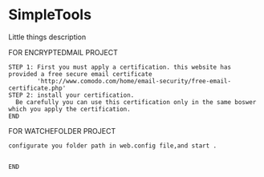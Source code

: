 SimpleTools
===========

Little things description


FOR ENCRYPTEDMAIL PROJECT

    STEP 1: First you must apply a certification. this website has provided a free secure email certificate 
            'http://www.comodo.com/home/email-security/free-email-certificate.php'
    STEP 2: install your certification.
      Be carefully you can use this certification only in the same boswer which you apply the certification.
    END
    
    
    
FOR WATCHEFOLDER PROJECT

    configurate you folder path in web.config file,and start .


    END
